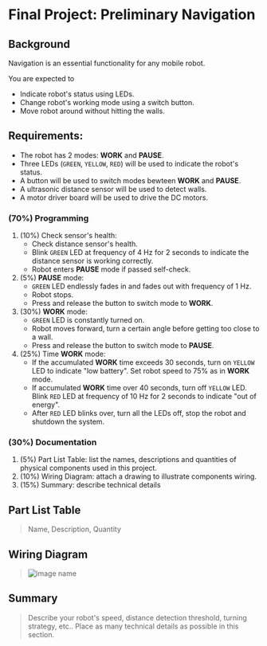 # Final Project: Preliminary Navigation

## Background
Navigation is an essential functionality for any mobile robot. 

You are expected to
- Indicate robot's status using LEDs.
- Change robot's working mode using a switch button.
- Move robot around without hitting the walls.

## Requirements:
- The robot has 2 modes: **WORK** and **PAUSE**. 
- Three LEDs (`GREEN`, `YELLOW`, `RED`) will be used to indicate the robot's status.
- A button will be used to switch modes bewteen **WORK** and **PAUSE**.
- A ultrasonic distance sensor will be used to detect walls.
- A motor driver board will be used to drive the DC motors.

### (70%) Programming
1. (10%) Check sensor's health: 
    - Check distance sensor's health.
    - Blink `GREEN` LED at frequency of 4 Hz for 2 seconds to indicate the distance sensor is working correctly. 
    - Robot enters **PAUSE** mode if passed self-check.
2. (5%) **PAUSE** mode: 
    - `GREEN` LED endlessly fades in and fades out with frequency of 1 Hz. 
    - Robot stops.
    - Press and release the button to switch mode to **WORK**.
3. (30%) **WORK** mode: 
    - `GREEN` LED is constantly turned on. 
    - Robot moves forward, turn a certain angle before getting too close to a wall. 
    - Press and release the button to switch mode to **PAUSE**.
4. (25%) Time **WORK** mode:
    - If the accumulated **WORK** time exceeds 30 seconds, turn on `YELLOW` LED to indicate "low battery". Set robot speed to 75% as in **WORK** mode. 
    - If accumulated **WORK** time over 40 seconds, turn off `YELLOW` LED. Blink `RED` LED at frequency of 10 Hz for 2 seconds to indicate "out of energy".
    - After `RED` LED blinks over, turn all the LEDs off, stop the robot and shutdown the system. 

### (30%) Documentation
1. (5%) Part List Table: list the names, descriptions and quantities of physical components used in this project.
2. (10%) Wiring Diagram: attach a drawing to illustrate components wiring.
3. (15%) Summary: describe technical details

## Part List Table
> Name, Description, Quantity

## Wiring Diagram
> ![image name](link)

## Summary
> Describe your robot's speed, distance detection threshold, turning strategy, etc.. Place as many technical details as possible in this section.
